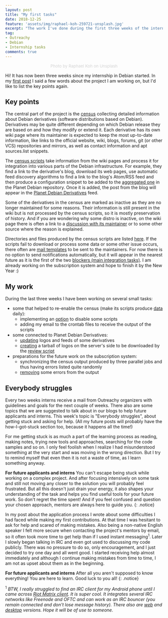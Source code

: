 ```yaml
---
layout: post
title: "My first tasks"
date: 2018-12-25
feature: 'assets/img/raphael-koh-259721-unsplash.jpg'
excerpt: "The work I've done during the first three weeks of the internship and my experience of getting stuck and asking for help."
tag:
- Outreachy
- Debian
- Internship tasks
comments: true
---
```

<center><font size="-1" color="lightgrey">Photo by Raphael Koh on Unsplash</font></center>

Hi! It has now been three weeks since my internship in Debian started. In my [first post](/applying-for-outreachy/) I said a few words about the project I am working on, but I'd like to list the key points again.

## Key points

The central part of the project is the [census](https://wiki.debian.org/Derivatives/Census) collecting detailed information about Debian derivatives (software distributions based on Debian). Derivatives may be quite different depending on which Debian release they are based on and how they modify or extend it. Each derivative has its own wiki page where its maintainer is expected to keep the most up-to-date information, like links to the official website, wiki, blogs, forums, git (or other VCS) repositories and mirrors, as well as contact information and apt sources.list snippets.

The [census scripts](https://salsa.debian.org/deriv-team/census/tree/master/bin) take information from the wiki pages and process it for integration into various parts of the Debian infrastructure. For example, they find a link to the derivative's blog, download its web pages, use automatic feed discovery algorithms to find a link to the blog's Atom/RSS feed and then produce a configuration snippet to be added to the [aggregated one](https://salsa.debian.org/planet-team/config/blob/master/config/config.ini.deriv) in the Planet Debian repository. Once it is added, the post from the blog will appear in the [Planet Debian Derivatives](https://planet.debian.org/deriv/) feed.

Some of the derivatives in the census are marked as inactive as they are no longer maintained for some reasons. Their information is still present in the wiki but is not processed by the census scripts, so it is mostly preservation of history. And if you are wondering why some distro is inactive, on the wiki page there is often a link to a [discussion with its maintainer](https://lists.debian.org/debian-derivatives) or to some other source where the reason is explained.

Directories and files produced by the census scripts are listed [here](http://deriv.debian.net/). If the scripts fail to download or process some data or some other issue occurs, there often are [mail templates](https://wiki.debian.org/Derivatives/CensusQA) to be sent to the maintainers. For now there is no option to send notifications automatically, but it will appear in the nearest future as it is the first of the two [blockers (main integration tasks)](https://wiki.debian.org/Outreachy/Round16/Projects/DerivativesIntegration). I am already working on the subscription system and hope to finish it by the New Year :)

## My work

During the last three weeks I have been working on several small tasks:
* some that helped to re-enable the census (make its scripts produce [data](http://deriv.debian.net/) daily):
  * implementing an [option](https://salsa.debian.org/deriv-team/census/commit/2cee3414d48fda292f33864999550264537f4887) to disable some scripts
  * adding my email to the crontab files to receive the output of the scripts
* some connected to Planet Debian Derivatives:
  * [updating](https://salsa.debian.org/planet-team/config/commit/9c4c2a873d3a40721624bc8c2e987576ca4f50bd) logos and feeds of some derivatives
  * [creating](https://salsa.debian.org/deriv-team/census/commit/359dc268a5d9ebc83bf7647aa0d4094738098f1e) a tarball of logos on the server's side to be downloaded by the [review script](https://salsa.debian.org/deriv-team/census/blob/master/bin/review-planet-config-heads)
* preparations for the future work on the subscription system:
  * synchronizing the census output produced by three parallel jobs and thus having errors listed quite randomly
  * [removing](https://salsa.debian.org/deriv-team/census/commit/09110bb3b203f50101218a857e3bd096981ca620) some errors from the output

## Everybody struggles

Every two weeks interns receive a mail from Outreachy organizers with guidelines and goals for the next couple of weeks. There also are some topics that we are suggested to talk about in our blogs to help future applicants and interns. This week's topic is "Everybody struggles", about getting stuck and asking for help. (All my future posts will probably have the how-I-got-stuck section too, because it happens all the time!)

For me getting stuck is as much a part of the learning process as reading, making notes, trying new tools and approaches, searching for the code samples and so on. I only feel foolish when I realize I had misunderstood something at the very start and was moving in the wrong direction. But I try to remind myself that even then it is not a waste of time, as I learn something anyway.

**For future applicants and interns** You can't escape being stuck while working on a complex project. And after focusing intensively on some task and still not moving any closer to the solution you will probably feel frustrated. But all this doesn't just drain your energy, it also shapes your understanding of the task and helps you find useful tools for your future work. So don't regret the time spent! And if you feel confused and question your chosen approach, mentors are always here to guide you.
{: .notice}

In my post about the application process I wrote about some difficulties I had faced while making my first contributions. At that time I was hesitant to ask for help and scared of making mistakes. Also being a non-native English speaker I felt more secure when contacting the project's mentors by email, so it often took more time to get help than if I used instant messaging<sup>1</sup>. Later I slowly began talking in IRC and even got used to discussing my code publicly. There was no pressure to do so, only encouragement, and I just decided to try one day and all went good. I started receiving help almost immediately and although I continue making mistakes from time to time, I am not as upset about them as in the beginning.

**For future applicants and interns** After all you aren't supposed to know everything! You are here to learn. Good luck to you all!
{: .notice}

<sup>1</sup> *BTW, I really struggled to find an IRC client for my Android phone until I came across [Riot Matrix client](https://matrix.org/docs/projects/client/riot-android.html). It is super cool. It integrates several IRC networks like Freenode and OFTC and can work as an IRC bouncer (you remain connected and don't lose message history). There also are [web](https://matrix.org/docs/projects/client/riot.html) and [desktop](https://riot.im/desktop.html) versions. Hope it will be of use to someone.*
